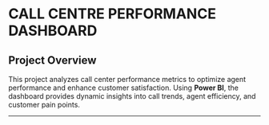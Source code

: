 # CALL CENTRE PERFORMANCE DASHBOARD

## Project Overview
This project analyzes call center performance metrics to optimize agent performance and enhance customer satisfaction. Using **Power BI**, the dashboard provides dynamic insights into call trends, agent efficiency, and customer pain points.

---
